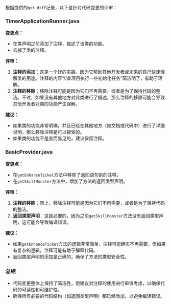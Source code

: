 根据提供的`git diff`记录，以下是针对代码变更的评审：

### TimerApplicationRunner.java

**变更点：**
- 在类声明之前添加了注释，描述了该类的功能。
- 去掉了类的注释。

**评审：**
1. **注释的添加**：这是一个好的实践，因为它帮助其他开发者或未来的自己快速理解类的用途。注释的内容“//此项目执行一些初始化任务”简洁明了，有助于理解。
2. **注释的移除**：移除注释可能是因为它们不再需要，或者是为了保持代码的整洁。不过，如果没有其他地方对此类进行了描述，那么注释的移除可能会导致其他开发者对类的功能产生误解。

**建议：**
- 如果类的功能非常明确，并且已经在其他地方（如文档或代码中）进行了详细说明，那么移除注释是可以接受的。
- 如果类的功能不是显而易见的，建议保留注释。

### BasicProvider.java

**变更点：**
- 在`getEnhanceTicket`方法中移除了返回语句前的注释。
- 在`getSkillMonster`方法中，增加了方法的返回类型声明。

**评审：**
1. **注释的移除**：同上，移除注释可能是因为它们不再需要，或者是为了保持代码的整洁。
2. **返回类型声明**：这是必要的，因为之前`getSkillMonster`方法没有返回类型声明，这可能会导致编译错误。

**建议：**
- 如果`getEnhanceTicket`方法的逻辑非常简单，注释可能确实不再需要，但如果有复杂的逻辑，注释可能有助于解释代码。
- 返回类型声明的添加是正确的，确保了方法的类型安全性。

### 总结
- 代码变更整体上保持了简洁性，但建议对注释的使用进行审慎考虑，以确保代码的可读性和可维护性。
- 确保所有必要的代码结构（如返回类型声明）都已经添加，以避免编译错误。
